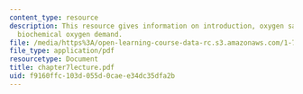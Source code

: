 ```yaml
---
content_type: resource
description: This resource gives information on introduction, oxygen saturation, and
  biochemical oxygen demand.
file: /media/https%3A/open-learning-course-data-rc.s3.amazonaws.com/1-77-water-quality-control-spring-2006/f9160ffc103d055d0caee34dc35dfa2b_chapter7lecture.pdf
file_type: application/pdf
resourcetype: Document
title: chapter7lecture.pdf
uid: f9160ffc-103d-055d-0cae-e34dc35dfa2b
---
```

